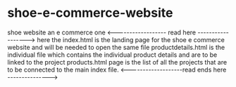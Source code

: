 # shoe-e-commerce-website
shoe website an e commerce one
<------------------ read here ------------------>
here the index.html is the landing page for the shoe e commerce website and will be needed to open the same file
productdetails.html is the individual file which contains the individual product details and are to be linked to the project
products.html page is the list of all the projects that are to be connected to the main index file.
<-------------------read ends here --------------->
